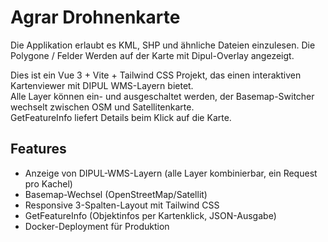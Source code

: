 # Agrar Drohnenkarte

Die Applikation erlaubt es KML, SHP und ähnliche Dateien einzulesen.
Die Polygone / Felder Werden auf der Karte mit Dipul-Overlay angezeigt.

Dies ist ein Vue 3 + Vite + Tailwind CSS Projekt, das einen interaktiven Kartenviewer mit DIPUL WMS-Layern bietet.  
Alle Layer können ein- und ausgeschaltet werden, der Basemap-Switcher wechselt zwischen OSM und Satellitenkarte.  
GetFeatureInfo liefert Details beim Klick auf die Karte.

## Features

- Anzeige von DIPUL-WMS-Layern (alle Layer kombinierbar, ein Request pro Kachel)
- Basemap-Wechsel (OpenStreetMap/Satellit)
- Responsive 3-Spalten-Layout mit Tailwind CSS
- GetFeatureInfo (Objektinfos per Kartenklick, JSON-Ausgabe)
- Docker-Deployment für Produktion
